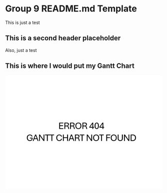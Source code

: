 # Group 9 README.md Template

This is just a test

## This is a second header placeholder

Also, just a test


## This is where I would put my Gantt Chart

![Alt text](https://github.com/BornB4Google/swe-3313-fall-2025-team-09/blob/main/project-plan/gantt-chart/Chart%20Placeholder.png)
